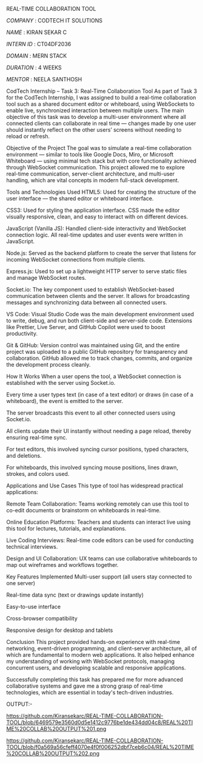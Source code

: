 REAL-TIME COLLABORATION TOOL

*COMPANY* : CODTECH IT SOLUTIONS

*NAME* : KIRAN SEKAR C

*INTERN ID* : CT04DF2036

*DOMAIN* : MERN STACK

*DURATION* : 4 WEEKS

*MENTOR* : NEELA SANTHOSH

CodTech Internship – Task 3: Real-Time Collaboration Tool
As part of Task 3 for the CodTech Internship, I was assigned to build a real-time collaboration tool such as a shared document editor or whiteboard, using WebSockets to enable live, synchronized interaction between multiple users. The main objective of this task was to develop a multi-user environment where all connected clients can collaborate in real time — changes made by one user should instantly reflect on the other users’ screens without needing to reload or refresh.

Objective of the Project
The goal was to simulate a real-time collaboration environment — similar to tools like Google Docs, Miro, or Microsoft Whiteboard — using minimal tech stack but with core functionality achieved through WebSocket communication. This project allowed me to explore real-time communication, server-client architecture, and multi-user handling, which are vital concepts in modern full-stack development.

Tools and Technologies Used
HTML5: Used for creating the structure of the user interface — the shared editor or whiteboard interface.

CSS3: Used for styling the application interface. CSS made the editor visually responsive, clean, and easy to interact with on different devices.

JavaScript (Vanilla JS): Handled client-side interactivity and WebSocket connection logic. All real-time updates and user events were written in JavaScript.

Node.js: Served as the backend platform to create the server that listens for incoming WebSocket connections from multiple clients.

Express.js: Used to set up a lightweight HTTP server to serve static files and manage WebSocket routes.

Socket.io: The key component used to establish WebSocket-based communication between clients and the server. It allows for broadcasting messages and synchronizing data between all connected users.

VS Code: Visual Studio Code was the main development environment used to write, debug, and run both client-side and server-side code. Extensions like Prettier, Live Server, and GitHub Copilot were used to boost productivity.

Git & GitHub: Version control was maintained using Git, and the entire project was uploaded to a public GitHub repository for transparency and collaboration. GitHub allowed me to track changes, commits, and organize the development process cleanly.

How It Works
When a user opens the tool, a WebSocket connection is established with the server using Socket.io.

Every time a user types text (in case of a text editor) or draws (in case of a whiteboard), the event is emitted to the server.

The server broadcasts this event to all other connected users using Socket.io.

All clients update their UI instantly without needing a page reload, thereby ensuring real-time sync.

For text editors, this involved syncing cursor positions, typed characters, and deletions.

For whiteboards, this involved syncing mouse positions, lines drawn, strokes, and colors used.

Applications and Use Cases
This type of tool has widespread practical applications:

Remote Team Collaboration: Teams working remotely can use this tool to co-edit documents or brainstorm on whiteboards in real-time.

Online Education Platforms: Teachers and students can interact live using this tool for lectures, tutorials, and explanations.

Live Coding Interviews: Real-time code editors can be used for conducting technical interviews.

Design and UI Collaboration: UX teams can use collaborative whiteboards to map out wireframes and workflows together.

Key Features Implemented
Multi-user support (all users stay connected to one server)

Real-time data sync (text or drawings update instantly)

Easy-to-use interface

Cross-browser compatibility

Responsive design for desktop and tablets

Conclusion
This project provided hands-on experience with real-time networking, event-driven programming, and client-server architecture, all of which are fundamental to modern web applications. It also helped enhance my understanding of working with WebSocket protocols, managing concurrent users, and developing scalable and responsive applications.

Successfully completing this task has prepared me for more advanced collaborative systems and gave me a strong grasp of real-time technologies, which are essential in today's tech-driven industries.

OUTPUT:-

https://github.com/Kiransekarc/REAL-TIME-COLLABORATION-TOOL/blob/6469579e3560d0d5e1412c9776be1de434dd04c8/REAL%20TIME%20COLLAB%20OUTPUT%201.png

https://github.com/Kiransekarc/REAL-TIME-COLLABORATION-TOOL/blob/f0a569a56cfeff4070e4f0f006252dbf7ceb6c04/REAL%20TIME%20COLLAB%20OUTPUT%202.png

